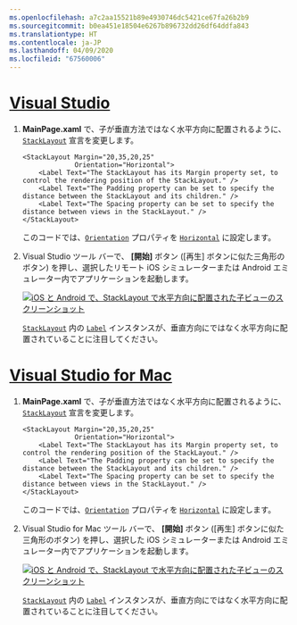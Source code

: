 ```yaml
---
ms.openlocfilehash: a7c2aa15521b89e4930746dc5421ce67fa26b2b9
ms.sourcegitcommit: b0ea451e18504e6267b896732dd26df64ddfa843
ms.translationtype: HT
ms.contentlocale: ja-JP
ms.lasthandoff: 04/09/2020
ms.locfileid: "67560006"
---
```

# <a name="visual-studio"></a>[Visual Studio](#tab/vswin)

1. **MainPage.xaml** で、子が垂直方法ではなく水平方向に配置されるように、[`StackLayout`](xref:Xamarin.Forms.StackLayout) 宣言を変更します。

    ```xaml
    <StackLayout Margin="20,35,20,25"
                 Orientation="Horizontal">
        <Label Text="The StackLayout has its Margin property set, to control the rendering position of the StackLayout." />
        <Label Text="The Padding property can be set to specify the distance between the StackLayout and its children." />
        <Label Text="The Spacing property can be set to specify the distance between views in the StackLayout." />
    </StackLayout>
    ```

    このコードでは、[`Orientation`](xref:Xamarin.Forms.StackLayout.Orientation) プロパティを [`Horizontal`](xref:Xamarin.Forms.StackOrientation.Horizontal) に設定します。

1. Visual Studio ツール バーで、 **[開始]** ボタン ([再生] ボタンに似た三角形のボタン) を押し、選択したリモート iOS シミュレーターまたは Android エミュレーター内でアプリケーションを起動します。

    [![iOS と Android で、StackLayout で水平方向に配置された子ビューのスクリーンショット](../images/orientation.png "水平方向に配置された Label インスタンスを含む StackLayout")](../images/orientation-large.png#lightbox "水平方向に配置された Label インスタンスを含む StackLayout")

    [`StackLayout`](xref:Xamarin.Forms.StackLayout) 内の [`Label`](xref:Xamarin.Forms.Label) インスタンスが、垂直方向にではなく水平方向に配置されていることに注目してください。

# <a name="visual-studio-for-mac"></a>[Visual Studio for Mac](#tab/vsmac)

1. **MainPage.xaml** で、子が垂直方法ではなく水平方向に配置されるように、[`StackLayout`](xref:Xamarin.Forms.StackLayout) 宣言を変更します。

    ```xaml
    <StackLayout Margin="20,35,20,25"
                 Orientation="Horizontal">
        <Label Text="The StackLayout has its Margin property set, to control the rendering position of the StackLayout." />
        <Label Text="The Padding property can be set to specify the distance between the StackLayout and its children." />
        <Label Text="The Spacing property can be set to specify the distance between views in the StackLayout." />
    </StackLayout>
    ```

    このコードでは、[`Orientation`](xref:Xamarin.Forms.StackLayout.Orientation) プロパティを [`Horizontal`](xref:Xamarin.Forms.StackOrientation.Horizontal) に設定します。

1. Visual Studio for Mac ツール バーで、 **[開始]** ボタン ([再生] ボタンに似た三角形のボタン) を押し、選択した iOS シミュレーターまたは Android エミュレーター内でアプリケーションを起動します。

    [![iOS と Android で、StackLayout で水平方向に配置された子ビューのスクリーンショット](../images/orientation.png "水平方向に配置された Label インスタンスを含む StackLayout")](../images/orientation-large.png#lightbox "水平方向に配置された Label インスタンスを含む StackLayout")

    [`StackLayout`](xref:Xamarin.Forms.StackLayout) 内の [`Label`](xref:Xamarin.Forms.Label) インスタンスが、垂直方向にではなく水平方向に配置されていることに注目してください。
